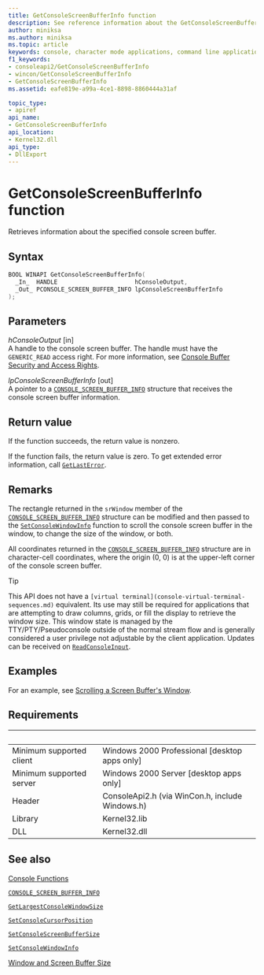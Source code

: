 ```yaml
---
title: GetConsoleScreenBufferInfo function
description: See reference information about the GetConsoleScreenBufferInfo function, which retrieves information about the specified console screen buffer.
author: miniksa
ms.author: miniksa
ms.topic: article
keywords: console, character mode applications, command line applications, terminal applications, console api
f1_keywords:
- consoleapi2/GetConsoleScreenBufferInfo
- wincon/GetConsoleScreenBufferInfo
- GetConsoleScreenBufferInfo
ms.assetid: eafe819e-a99a-4ce1-8898-8860444a31af

topic_type:
- apiref
api_name:
- GetConsoleScreenBufferInfo
api_location:
- Kernel32.dll
api_type:
- DllExport
---
```


# GetConsoleScreenBufferInfo function

Retrieves information about the specified console screen buffer.

## Syntax

```C
BOOL WINAPI GetConsoleScreenBufferInfo(
  _In_  HANDLE                      hConsoleOutput,
  _Out_ PCONSOLE_SCREEN_BUFFER_INFO lpConsoleScreenBufferInfo
);
```

## Parameters

*hConsoleOutput* \[in\]  
A handle to the console screen buffer. The handle must have the `GENERIC_READ` access right. For more information, see [Console Buffer Security and Access Rights](console-buffer-security-and-access-rights.md).

*lpConsoleScreenBufferInfo* \[out\]  
A pointer to a [`CONSOLE_SCREEN_BUFFER_INFO`](console-screen-buffer-info-str.md) structure that receives the console screen buffer information.

## Return value

If the function succeeds, the return value is nonzero.

If the function fails, the return value is zero. To get extended error information, call [`GetLastError`](https://msdn.microsoft.com/library/windows/desktop/ms679360).

## Remarks

The rectangle returned in the `srWindow` member of the [`CONSOLE_SCREEN_BUFFER_INFO`](console-screen-buffer-info-str.md) structure can be modified and then passed to the [`SetConsoleWindowInfo`](setconsolewindowinfo.md) function to scroll the console screen buffer in the window, to change the size of the window, or both.

All coordinates returned in the [`CONSOLE_SCREEN_BUFFER_INFO`](console-screen-buffer-info-str.md) structure are in character-cell coordinates, where the origin (0, 0) is at the upper-left corner of the console screen buffer.

> [!TIP]
> This API does not have a `[virtual terminal](console-virtual-terminal-sequences.md)` equivalent. Its use may still be required for applications that are attempting to draw columns, grids, or fill the display to retrieve the window size. This window state is managed by the TTY/PTY/Pseudoconsole outside of the normal stream flow and is generally considered a user privilege not adjustable by the client application. Updates can be received on [`ReadConsoleInput`](readconsoleinput.md).

## Examples

For an example, see [Scrolling a Screen Buffer's Window](scrolling-a-screen-buffer-s-window.md).

## Requirements

| &nbsp; | &nbsp; |
|-|-|
| Minimum supported client | Windows 2000 Professional \[desktop apps only\] |
| Minimum supported server | Windows 2000 Server \[desktop apps only\] |
| Header | ConsoleApi2.h (via WinCon.h, include Windows.h) |
| Library | Kernel32.lib |
| DLL | Kernel32.dll |

## See also

[Console Functions](console-functions.md)

[`CONSOLE_SCREEN_BUFFER_INFO`](console-screen-buffer-info-str.md)

[`GetLargestConsoleWindowSize`](getlargestconsolewindowsize.md)

[`SetConsoleCursorPosition`](setconsolecursorposition.md)

[`SetConsoleScreenBufferSize`](setconsolescreenbuffersize.md)

[`SetConsoleWindowInfo`](setconsolewindowinfo.md)

[Window and Screen Buffer Size](window-and-screen-buffer-size.md)
